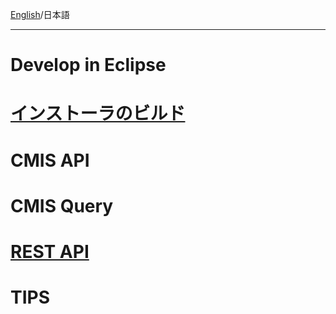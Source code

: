 [English](https://github.com/aegif/NemakiWare/wiki/Development)/日本語 
***
# Develop in Eclipse
# [インストーラのビルド](https://github.com/aegif/NemakiWare/wiki/%E9%96%8B%E7%99%BA:-%E3%82%A4%E3%83%B3%E3%82%B9%E3%83%88%E3%83%BC%E3%83%A9%E3%81%AE%E3%83%93%E3%83%AB%E3%83%89)
# CMIS API
# CMIS Query
# [REST API](https://github.com/aegif/NemakiWare/wiki/%E9%96%8B%E7%99%BA:-REST-API)
# TIPS